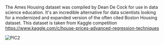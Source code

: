 The Ames Housing dataset was compiled by Dean De Cock for use in data science education. 
It's an incredible alternative for data scientists looking for a modernized and expanded version of the often cited Boston Housing dataset. 
This dataset is taken from Kaggle competition
https://www.kaggle.com/c/house-prices-advanced-regression-techniques


![PIC2](https://user-images.githubusercontent.com/85544024/141435997-9e30b637-42a5-4353-ad06-399d31fa03b5.png)

